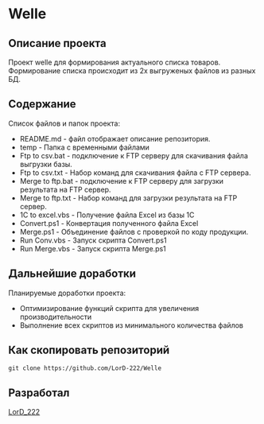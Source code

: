 # Welle
## Описание проекта

Проект welle для формирования актуального списка товаров. Формирование списка происходит из 2х выгруженых файлов из разных БД.

## Содержание
Список файлов и папок проекта:
- README.md - файл отображает описание репозитория.
- temp - Папка с временными файлами
- Ftp to csv.bat - подключение к FTP серверу для скачивания файла выгрузки базы.
- Ftp to csv.txt - Набор команд для скачивания файла с FTP сервера.
- Merge to ftp.bat - подключение к FTP серверу для загрузки результата на FTP сервер.
- Merge to ftp.txt - Набор команд для загрузки результата на FTP сервер.
- 1C to excel.vbs - Получение файла Excel из базы 1С
- Convert.ps1 - Конвертация полученного файла Excel
- Merge.ps1 - Объединение файлов с проверкой по коду продукции.
- Run Conv.vbs - Запуск скрипта Convert.ps1
- Run Merge.vbs - Запуск скрипта Merge.ps1


## Дальнейшие доработки
Планируемые доработки проекта:
- Оптимизирование функций скрипта для увеличения производительности
- Выполнение всех скриптов из минимального количества файлов

## Как скопировать репозиторий
~~~
git clone https://github.com/LorD-222/Welle
~~~

## Разработал
[LorD_222](https://github.com/LorD-222)
